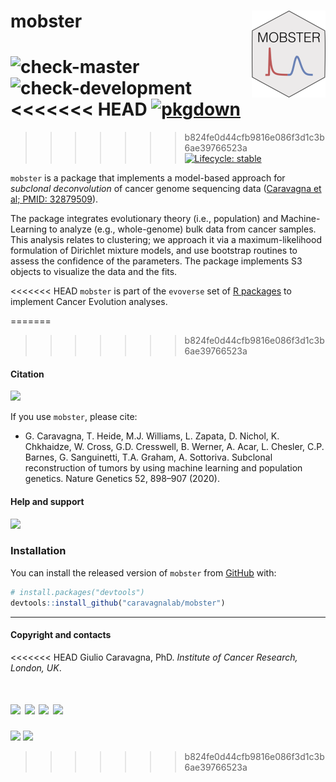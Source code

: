 
# mobster <a href='https://caravagnalab.github.io/mobster'><img src='man/figures/logo.png' align="right" height="139" /></a>

<!-- badges: start -->

![check-master](https://github.com/caravagnalab/mobster/workflows/check-master/badge.svg?branch=master)
![check-development](https://github.com/caravagnalab/mobster/workflows/check-development/badge.svg?branch=development)
<<<<<<< HEAD
[![pkgdown](https://github.com/caravagnalab/mobster/actions/workflows/pkgdown.yaml/badge.svg)](https://github.com/caravagnalab/mobster/actions/workflows/pkgdown.yaml)
=======
>>>>>>> b824fe0d44cfb9816e086f3d1c3b6ae39766523a
[![Lifecycle:
stable](https://img.shields.io/badge/lifecycle-stable-brightgreen.svg)](https://www.tidyverse.org/lifecycle/#stable)
<!-- badges: end -->

`mobster` is a package that implements a model-based approach for
*subclonal deconvolution* of cancer genome sequencing data ([Caravagna
et al; PMID:
32879509](https://www.nature.com/articles/s41588-020-0675-5#:~:text=Subclonal%20reconstruction%20methods%20based%20on,and%20infer%20their%20evolutionary%20history.&text=We%20present%20a%20novel%20approach,learning%20with%20theoretical%20population%20genetics.)).

The package integrates evolutionary theory (i.e., population) and
Machine-Learning to analyze (e.g., whole-genome) bulk data from cancer
samples. This analysis relates to clustering; we approach it via a
maximum-likelihood formulation of Dirichlet mixture models, and use
bootstrap routines to assess the confidence of the parameters. The
package implements S3 objects to visualize the data and the fits.

<<<<<<< HEAD
`mobster` is part of the `evoverse` set of [R
packages](https://caravagn.github.io/evoverse) to implement Cancer
Evolution analyses.

=======
>>>>>>> b824fe0d44cfb9816e086f3d1c3b6ae39766523a
#### Citation

[![](https://img.shields.io/badge/doi-10.1038/s41588--020--0675--5-red.svg)](https://doi.org/10.1038/s41588-020-0675-5)

If you use `mobster`, please cite:

-   G. Caravagna, T. Heide, M.J. Williams, L. Zapata, D. Nichol, K.
    Chkhaidze, W. Cross, G.D. Cresswell, B. Werner, A. Acar, L. Chesler,
    C.P. Barnes, G. Sanguinetti, T.A. Graham, A. Sottoriva. Subclonal
    reconstruction of tumors by using machine learning and population
    genetics. Nature Genetics 52, 898–907 (2020).

#### Help and support

[![](https://img.shields.io/badge/GitHub%20Pages-https://caravagnalab.github.io/mobster/-steelblue.svg)](https://caravagnalab.github.io/mobster)

### Installation

You can install the released version of `mobster` from
[GitHub](https://github.com/) with:

``` r
# install.packages("devtools")
devtools::install_github("caravagnalab/mobster")
```

------------------------------------------------------------------------

#### Copyright and contacts

<<<<<<< HEAD
Giulio Caravagna, PhD. *Institute of Cancer Research, London, UK*.

[![](https://img.shields.io/badge/Email-gcaravagn@gmail.com-informational.svg?style=social)](mailto:gcaravagn@gmail.com)
[![](https://img.shields.io/badge/caravagn-informational.svg?style=social&logo=GitHub)](https://github.com/caravagn)
[![](https://img.shields.io/badge/@gcaravagna-informational.svg?style=social&logo=Twitter)](https://twitter.com/gcaravagna)
[![](https://img.shields.io/badge/Homepage-informational.svg?style=social&logo=Google)](https://sites.google.com/site/giuliocaravagna/)
=======
[![](https://img.shields.io/badge/CDS%20Lab%20Github-caravagnalab-seagreen.svg)](https://github.com/caravagnalab)
[![](https://img.shields.io/badge/CDS%20Lab%20webpage-https://www.caravagnalab.org/-red.svg)](https://www.caravagnalab.org/)
>>>>>>> b824fe0d44cfb9816e086f3d1c3b6ae39766523a
